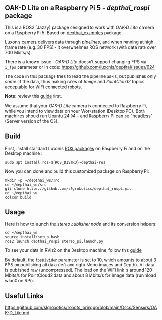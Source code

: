 ## OAK-D Lite on a Raspberry Pi 5 - *depthai_rospi* package

This is a ROS2 (Jazzy) package designed to work with _OAK-D Lite_ camera on a Raspberry Pi 5.
Based on [depthai_examples](https://github.com/luxonis/depthai-ros/tree/humble/depthai_examples) package.

Luxonis camera delivers data through _pipelines_, and when running at high frame rate (e.g. 30 FPS) - it overwhelmes ROS network (with data rate over 700 Mbits/s).

There is a known issue - _OAK-D Lite_ doesn't support changing FPS via `i_fps` parameter or in code:
https://github.com/luxonis/depthai/issues/624

The code in this package tries to read the pipeline as-is, but publishes only _some_ of the data,
thus making rates of _Image_ and _PointCloud2_ topics acceptable for WiFi connected robots.

**Note:** review this [guide](https://github.com/slgrobotics/robots_bringup/blob/main/Docs/Sensors/OAK-D_Lite.md) first.  

We assume that your _OAK-D Lite_ camera is connected to Raspberry Pi, while you intend to view data on your Workstation (Desktop PC).
Both machines should run Ubuntu 24.04 - and Raspberry Pi can be "headless" (Server version of the OS).

## Build

First, install standard Luxonis [ROS packages](https://github.com/luxonis/depthai-ros/tree/jazzy) on Raspberry Pi and on the Desktop machine :
```
sudo apt install ros-${ROS_DISTRO}-depthai-ros
```
Now you can clone and build this customized package on Raspberry Pi:
```
mkdir -p ~/depthai_ws/src
cd ~/depthai_ws/src
git clone https://github.com/slgrobotics/depthai_rospi.git
cd ~/depthai_ws
colcon build
```

## Usage

Here is how to launch the _stereo publisher node_ and its conversion helpers:
```
cd ~/depthai_ws
source install/setup.bash
ros2 launch depthai_rospi stereo_pi.launch.py
```
To see your data in RViz2 on the Desktop machine, follow this [guide](https://github.com/slgrobotics/robots_bringup/blob/main/Docs/Sensors/OAK-D_Lite.md#on-the-desktop-machine)

By default, the `fpsDivider` parameter is set to 10, which amounts to about 3 FPS on publishing all data (left and right Mono images and Depth).
All data is published raw (uncompressed).
The load on the WiFi link is around 120 Mbits/s for PointCloud2 data and about 8 Mbits/s for Image data (run nload wlan0 on RPi).

## Useful Links

https://github.com/slgrobotics/robots_bringup/blob/main/Docs/Sensors/OAK-D_Lite.md

